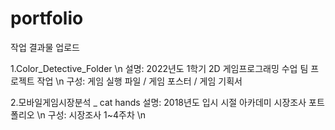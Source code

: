 # portfolio
작업 결과물 업로드

1.Color_Detective_Folder \n
설명: 2022년도 1학기 2D 게임프로그래밍 수업 팀 프로젝트 작업 \n
구성: 게임 실행 파일 / 게임 포스터 / 게임 기획서 

2.모바일게임시장분석 _ cat hands
설명: 2018년도 입시 시절 아카데미 시장조사 포트폴리오 \n
구성: 시장조사 1~4주차 \n